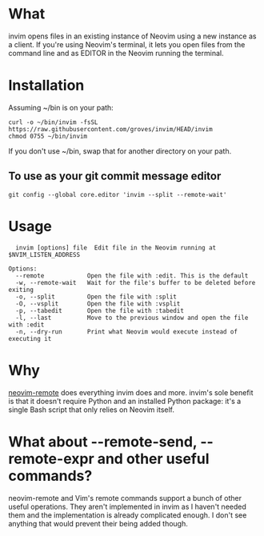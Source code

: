 # What
invim opens files in an existing instance of Neovim using a new instance as a client. If you're using Neovim's terminal, it lets you open files from the command line and as EDITOR in the Neovim running the terminal.

# Installation
Assuming ~/bin is on your path:

```
curl -o ~/bin/invim -fsSL https://raw.githubusercontent.com/groves/invim/HEAD/invim
chmod 0755 ~/bin/invim
```

If you don't use ~/bin, swap that for another directory on your path.

## To use as your git commit message editor
`git config --global core.editor 'invim --split --remote-wait'`

# Usage
```
  invim [options] file  Edit file in the Neovim running at $NVIM_LISTEN_ADDRESS

Options:
  --remote            Open the file with :edit. This is the default
  -w, --remote-wait   Wait for the file's buffer to be deleted before exiting
  -o, --split         Open the file with :split
  -O, --vsplit        Open the file with :vsplit
  -p, --tabedit       Open the file with :tabedit
  -l, --last          Move to the previous window and open the file with :edit
  -n, --dry-run       Print what Neovim would execute instead of executing it
```

# Why
[neovim-remote](https://github.com/mhinz/neovim-remote) does everything invim does and more. invim's sole benefit is that it doesn't require Python and an installed Python package: it's a single Bash script that only relies on Neovim itself.

# What about --remote-send, --remote-expr and other useful commands?
neovim-remote and Vim's remote commands support a bunch of other useful operations. They aren't implemented in invim as I haven't needed them and the implementation is already complicated enough. I don't see anything that would prevent their being added though.
